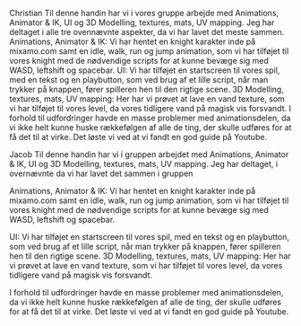 Christian 
Til denne handin har vi i vores gruppe arbejde med Animations, Animator & IK, UI og 3D Modelling, textures, mats, UV mapping.
Jeg har deltaget i alle tre ovennævnte aspekter, da vi har lavet det meste sammen.
Animations, Animator & IK: Vi har hentet en knight karakter inde på mixamo.com samt en idle, walk, run og jump animation, som vi har tilføjet til vores knight med de nødvendige scripts for at kunne bevæge sig med WASD, leftshift og spacebar.
UI: Vi har tilføjet en startscreen til vores spil, med en tekst og en playbutton, som ved brug af et lille script, når man trykker på knappen, fører spilleren hen til den rigtige scene. 
3D Modelling, textures, mats, UV mapping: Her har vi prøvet at lave en vand texture, som vi har tilføjet til vores level, da vores tidligere vand på magisk vis forsvandt.
I forhold til udfordringer havde en masse problemer med animationsdelen, da vi ikke helt kunne huske rækkefølgen af alle de ting, der skulle udføres for at få det til at virke. Det løste vi ved at vi fandt en god guide på Youtube.


Jacob 
Til denne handin har vi i gruppen arbejdet med Animations, Animator & IK, UI og 3D Modelling, textures, mats, UV mapping.
Jeg har deltaget, i overnævnte da vi har lavet det sammen i gruppen

Animations, Animator & IK: Vi har hentet en knight karakter inde på mixamo.com samt en idle, walk, run og jump animation, som vi har tilføjet til vores knight med de nødvendige scripts for at kunne bevæge sig med WASD, leftshift og spacebar.

UI: Vi har tilføjet en startscreen til vores spil, med en tekst og en playbutton, som ved brug af et lille script, når man trykker på knappen, fører spilleren hen til den rigtige scene. 
3D Modelling, textures, mats, UV mapping: Her har vi prøvet at lave en vand texture, som vi har tilføjet til vores level, da vores tidligere vand på magisk vis forsvandt.

I forhold til udfordringer havde en masse problemer med animationsdelen, da vi ikke helt kunne huske rækkefølgen af alle de ting, der skulle udføres for at få det til at virke. Det løste vi ved at vi fandt en god guide på Youtube.
